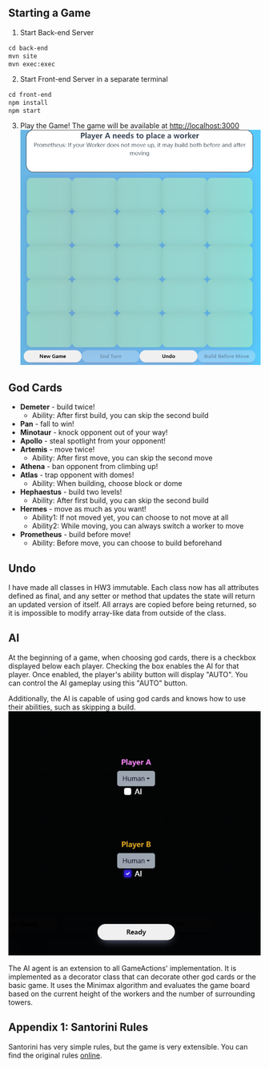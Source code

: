 ## Starting a Game
1. Start Back-end Server
```
cd back-end
mvn site
mvn exec:exec
```
2. Start Front-end Server in a separate terminal
```
cd front-end
npm install
npm start
```
3. Play the Game!
The game will be available at <http://localhost:3000>
![game](img/board.png)

## God Cards
- **Demeter** - build twice!
    - Ability: After first build, you can skip the second build
- **Pan** - fall to win!
- **Minotaur** - knock opponent out of your way!
- **Apollo** - steal spotlight from your opponent!
- **Artemis** - move twice!
    - Ability: After first move, you can skip the second move
- **Athena** - ban opponent from climbing up!
- **Atlas** - trap opponent with domes!
    - Ability: When building, choose block or dome
- **Hephaestus** - build two levels!
    - Ability: After first build, you can skip the second build
- **Hermes** - move as much as you want!
    - Ability1: If not moved yet, you can choose to not move at all
    - Ability2: While moving, you can always switch a worker to move
- **Prometheus** - build before move!
    - Ability: Before move, you can choose to build beforehand

## Undo
I have made all classes in HW3 immutable. Each class now has all attributes defined as final, and any setter or method that updates the state will return an updated version of itself. All arrays are copied before being returned, so it is impossible to modify array-like data from outside of the class.

## AI
At the beginning of a game, when choosing god cards, there is a checkbox displayed below each player. Checking the box enables the AI for that player. Once enabled, the player's ability button will display "AUTO". You can control the AI gameplay using this "AUTO" button.

Additionally, the AI is capable of using god cards and knows how to use their abilities, such as skipping a build.
![AI](img/select.png)

The AI agent is an extension to all GameActions' implementation. It is implemented as a decorator class that can decorate other god cards or the basic game. It uses the Minimax algorithm and evaluates the game board based on the current height of the workers and the number of surrounding towers.


## Appendix 1: Santorini Rules

Santorini has very simple rules, but the game is very extensible. You can find the original rules [online](https://roxley.com/products/santorini).


